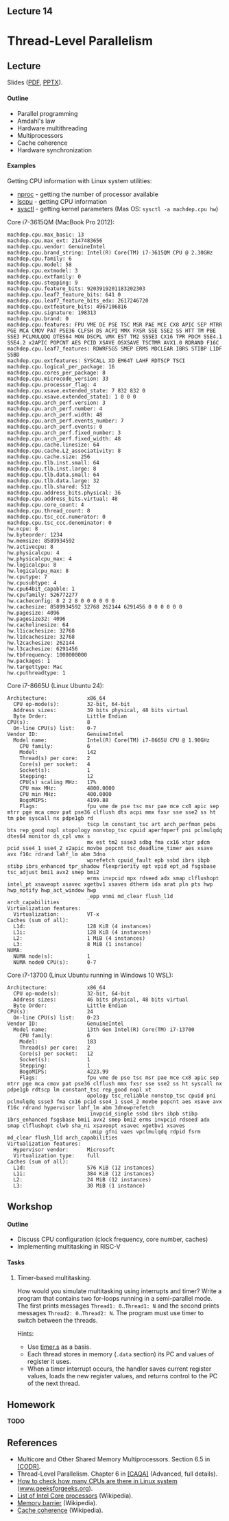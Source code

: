 Lecture 14
---

# Thread-Level Parallelism

## Lecture

Slides ([PDF](CA_Lecture_14.pdf), [PPTX](CA_Lecture_14.pptx)).

#### Outline

* Parallel programming
* Amdahl's law
* Hardware multithreading
* Multiprocessors
* Cache coherence
* Hardware synchronization

#### Examples

Getting CPU information with Linux system utilities:
* [nproc](https://man7.org/linux/man-pages/man1/nproc.1.html) - getting the number of processor available
* [lscpu](https://man7.org/linux/man-pages/man1/lscpu.1.html) - getting CPU information
* [sysctl](https://man7.org/linux/man-pages/man8/sysctl.8.html) - getting kernel parameters (Mas OS: `sysctl -a machdep.cpu hw`)

Core i7-3615QM (MacBook Pro 2012):
```
machdep.cpu.max_basic: 13
machdep.cpu.max_ext: 2147483656
machdep.cpu.vendor: GenuineIntel
machdep.cpu.brand_string: Intel(R) Core(TM) i7-3615QM CPU @ 2.30GHz
machdep.cpu.family: 6
machdep.cpu.model: 58
machdep.cpu.extmodel: 3
machdep.cpu.extfamily: 0
machdep.cpu.stepping: 9
machdep.cpu.feature_bits: 9203919201183202303
machdep.cpu.leaf7_feature_bits: 641 0
machdep.cpu.leaf7_feature_bits_edx: 2617246720
machdep.cpu.extfeature_bits: 4967106816
machdep.cpu.signature: 198313
machdep.cpu.brand: 0
machdep.cpu.features: FPU VME DE PSE TSC MSR PAE MCE CX8 APIC SEP MTRR PGE MCA CMOV PAT PSE36 CLFSH DS ACPI MMX FXSR SSE SSE2 SS HTT TM PBE SSE3 PCLMULQDQ DTES64 MON DSCPL VMX EST TM2 SSSE3 CX16 TPR PDCM SSE4.1 SSE4.2 x2APIC POPCNT AES PCID XSAVE OSXSAVE TSCTMR AVX1.0 RDRAND F16C
machdep.cpu.leaf7_features: RDWRFSGS SMEP ERMS MDCLEAR IBRS STIBP L1DF SSBD
machdep.cpu.extfeatures: SYSCALL XD EM64T LAHF RDTSCP TSCI
machdep.cpu.logical_per_package: 16
machdep.cpu.cores_per_package: 8
machdep.cpu.microcode_version: 33
machdep.cpu.processor_flag: 4
machdep.cpu.xsave.extended_state: 7 832 832 0
machdep.cpu.xsave.extended_state1: 1 0 0 0
machdep.cpu.arch_perf.version: 3
machdep.cpu.arch_perf.number: 4
machdep.cpu.arch_perf.width: 48
machdep.cpu.arch_perf.events_number: 7
machdep.cpu.arch_perf.events: 0
machdep.cpu.arch_perf.fixed_number: 3
machdep.cpu.arch_perf.fixed_width: 48
machdep.cpu.cache.linesize: 64
machdep.cpu.cache.L2_associativity: 8
machdep.cpu.cache.size: 256
machdep.cpu.tlb.inst.small: 64
machdep.cpu.tlb.inst.large: 8
machdep.cpu.tlb.data.small: 64
machdep.cpu.tlb.data.large: 32
machdep.cpu.tlb.shared: 512
machdep.cpu.address_bits.physical: 36
machdep.cpu.address_bits.virtual: 48
machdep.cpu.core_count: 4
machdep.cpu.thread_count: 8
machdep.cpu.tsc_ccc.numerator: 0
machdep.cpu.tsc_ccc.denominator: 0
hw.ncpu: 8
hw.byteorder: 1234
hw.memsize: 8589934592
hw.activecpu: 8
hw.physicalcpu: 4
hw.physicalcpu_max: 4
hw.logicalcpu: 8
hw.logicalcpu_max: 8
hw.cputype: 7
hw.cpusubtype: 4
hw.cpu64bit_capable: 1
hw.cpufamily: 526772277
hw.cacheconfig: 8 2 2 8 0 0 0 0 0 0
hw.cachesize: 8589934592 32768 262144 6291456 0 0 0 0 0 0
hw.pagesize: 4096
hw.pagesize32: 4096
hw.cachelinesize: 64
hw.l1icachesize: 32768
hw.l1dcachesize: 32768
hw.l2cachesize: 262144
hw.l3cachesize: 6291456
hw.tbfrequency: 1000000000
hw.packages: 1
hw.targettype: Mac
hw.cputhreadtype: 1
```

Core i7-8665U (Linux Ubuntu 24):
```
Architecture:             x86_64
  CPU op-mode(s):         32-bit, 64-bit
  Address sizes:          39 bits physical, 48 bits virtual
  Byte Order:             Little Endian
CPU(s):                   8
  On-line CPU(s) list:    0-7
Vendor ID:                GenuineIntel
  Model name:             Intel(R) Core(TM) i7-8665U CPU @ 1.90GHz
    CPU family:           6
    Model:                142
    Thread(s) per core:   2
    Core(s) per socket:   4
    Socket(s):            1
    Stepping:             12
    CPU(s) scaling MHz:   17%
    CPU max MHz:          4800.0000
    CPU min MHz:          400.0000
    BogoMIPS:             4199.88
    Flags:                fpu vme de pse tsc msr pae mce cx8 apic sep mtrr pge mca cmov pat pse36 clflush dts acpi mmx fxsr sse sse2 ss ht tm pbe syscall nx pdpe1gb rd
                          tscp lm constant_tsc art arch_perfmon pebs bts rep_good nopl xtopology nonstop_tsc cpuid aperfmperf pni pclmulqdq dtes64 monitor ds_cpl vmx s
                          mx est tm2 ssse3 sdbg fma cx16 xtpr pdcm pcid sse4_1 sse4_2 x2apic movbe popcnt tsc_deadline_timer aes xsave avx f16c rdrand lahf_lm abm 3dno
                          wprefetch cpuid_fault epb ssbd ibrs ibpb stibp ibrs_enhanced tpr_shadow flexpriority ept vpid ept_ad fsgsbase tsc_adjust bmi1 avx2 smep bmi2 
                          erms invpcid mpx rdseed adx smap clflushopt intel_pt xsaveopt xsavec xgetbv1 xsaves dtherm ida arat pln pts hwp hwp_notify hwp_act_window hwp
                          _epp vnmi md_clear flush_l1d arch_capabilities
Virtualization features:  
  Virtualization:         VT-x
Caches (sum of all):      
  L1d:                    128 KiB (4 instances)
  L1i:                    128 KiB (4 instances)
  L2:                     1 MiB (4 instances)
  L3:                     8 MiB (1 instance)
NUMA:                     
  NUMA node(s):           1
  NUMA node0 CPU(s):      0-7
```

Core i7-13700 (Linux Ubuntu running in Windows 10 WSL):
```
Architecture:             x86_64
  CPU op-mode(s):         32-bit, 64-bit
  Address sizes:          46 bits physical, 48 bits virtual
  Byte Order:             Little Endian
CPU(s):                   24
  On-line CPU(s) list:    0-23
Vendor ID:                GenuineIntel
  Model name:             13th Gen Intel(R) Core(TM) i7-13700
    CPU family:           6
    Model:                183
    Thread(s) per core:   2
    Core(s) per socket:   12
    Socket(s):            1
    Stepping:             1
    BogoMIPS:             4223.99
    Flags:                fpu vme de pse tsc msr pae mce cx8 apic sep mtrr pge mca cmov pat pse36 clflush mmx fxsr sse sse2 ss ht syscall nx pdpe1gb rdtscp lm constant_tsc rep_good nopl xt
                          opology tsc_reliable nonstop_tsc cpuid pni pclmulqdq ssse3 fma cx16 pcid sse4_1 sse4_2 movbe popcnt aes xsave avx f16c rdrand hypervisor lahf_lm abm 3dnowprefetch
                           invpcid_single ssbd ibrs ibpb stibp ibrs_enhanced fsgsbase bmi1 avx2 smep bmi2 erms invpcid rdseed adx smap clflushopt clwb sha_ni xsaveopt xsavec xgetbv1 xsaves
                           umip gfni vaes vpclmulqdq rdpid fsrm md_clear flush_l1d arch_capabilities
Virtualization features:
  Hypervisor vendor:      Microsoft
  Virtualization type:    full
Caches (sum of all):
  L1d:                    576 KiB (12 instances)
  L1i:                    384 KiB (12 instances)
  L2:                     24 MiB (12 instances)
  L3:                     30 MiB (1 instance)
```

## Workshop

#### Outline

* Discuss CPU configuration (clock frequency, core number, caches)
* Implementing multitasking in RISC-V

#### Tasks

1. Timer-based multitasking.

   How would you simulate multitasking using interrupts and timer?
   Write a program that contains two for-loops running in a semi-parallel mode.
   The first prints messages `Thread1: 0`..`Thread1: N` and the second prints messages `Thread2: 0`..`Thread2: N`.
   The program must use timer to switch between the threads.

   Hints:
   * Use [timer.s](../11_Exceptions/timer.s) as a basis.
   * Each thread stores in memory (`.data` section) its PC and values of register it uses.
   * When a timer interrupt occurs, the handler saves current register values, loads the new register values,
     and returns control to the PC of the next thread.

## Homework

__TODO__

## References

* Multicore and Other Shared Memory Multiprocessors. Section 6.5 in [[CODR]](../../books.md).
* Thread-Level Parallelism. Chapter 6 in [[CAQA]](../../books.md) (Advanced, full details).
* [How to check how many CPUs are there in Linux system](https://www.geeksforgeeks.org/how-to-check-how-many-cpus-are-there-in-linux-system/) (www.geeksforgeeks.org).
* [List of Intel Core processors](https://en.wikipedia.org/wiki/List_of_Intel_Core_processors) (Wikipedia).
* [Memory barrier](https://en.wikipedia.org/wiki/Memory_barrier) (Wikipedia).
* [Cache coherence](https://en.wikipedia.org/wiki/Cache_coherence) (Wikipedia).
